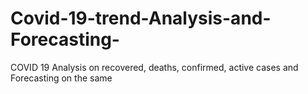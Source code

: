 # Covid-19-trend-Analysis-and-Forecasting-
COVID 19 Analysis on recovered, deaths, confirmed, active cases and Forecasting on the same


